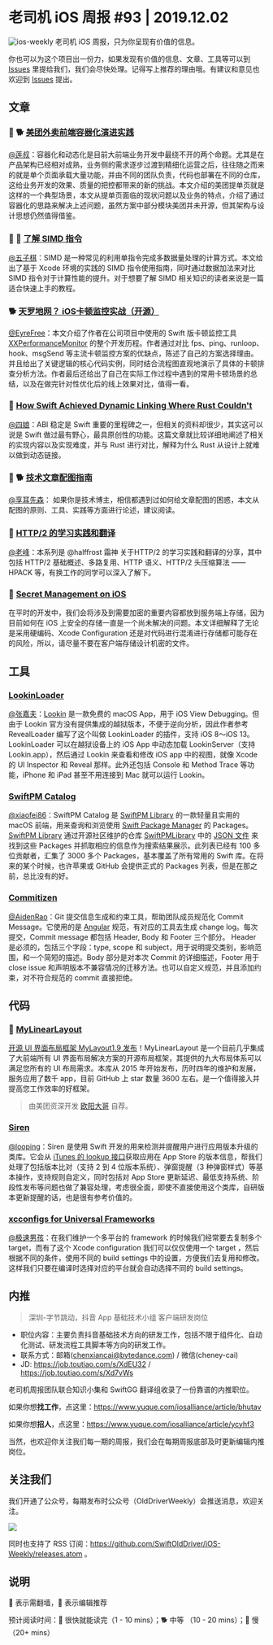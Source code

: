 # 老司机 iOS 周报 #93 | 2019.12.02

![ios-weekly](https://github.com/SwiftOldDriver/iOS-Weekly/blob/master/assets/ios-weekly.png?raw=true)
老司机 iOS 周报，只为你呈现有价值的信息。

你也可以为这个项目出一份力，如果发现有价值的信息、文章、工具等可以到 [Issues](https://github.com/SwiftOldDriver/iOS-Weekly/issues) 里提给我们，我们会尽快处理。记得写上推荐的理由哦。有建议和意见也欢迎到 [Issues](https://github.com/SwiftOldDriver/iOS-Weekly/issues) 提出。

## 文章

### 🌟 🐕 [美团外卖前端容器化演进实践](https://mp.weixin.qq.com/s/SAuKvlB0Bfj7dRIBzkhO8w)
[@莲叔](https://weibo.com/aaaron7)：容器化和动态化是目前大前端业务开发中最绕不开的两个命题。尤其是在产品架构已经相对成熟，业务侧的需求逐步过渡到精细化运营之后，往往随之而来的就是单个页面承载大量功能，并由不同的团队负责，代码也部署在不同的仓库，这给业务开发的效果、质量的把控都带来的新的挑战。本文介绍的美团提单页就是这样的一个典型场景，本文从提单页面临的现状问题以及业务的特点，介绍了通过容器化的思路来解决上述问题，虽然方案中部分模块美团并未开源，但其架构与设计思想仍然值得借鉴。

### 🌟 🐎 [了解 SIMD 指令](http://satanwoo.github.io/2019/12/01/SIMD-1/)
[@五子棋](https://github.com/SatanWoo)：SIMD 是一种常见的利用单指令完成多数据量处理的计算方式。本文给出了基于 Xcode 环境的实践的 SIMD 指令使用指南，同时通过数据加法来对比 SIMD 指令对于计算性能的提升。对于想要了解 SIMD 相关知识的读者来说是一篇适合快速上手的教程。

### 🐕 [天罗地网？ iOS卡顿监控实战（开源）](https://juejin.im/post/5db65fe0e51d452a1e58f37c)

[@EyreFree](https://github.com/EyreFree)：本文介绍了作者在公司项目中使用的 Swift 版卡顿监控工具 [XXPerformanceMonitor](https://github.com/HJTXX/XXPerformanceMonitor) 的整个开发历程。作者通过对比 fps、ping、runloop、hook、msgSend 等主流卡顿监控方案的优缺点，陈述了自己的方案选择理由。并且给出了关键逻辑的核心代码实例，同时结合流程图直观地演示了具体的卡顿排查分析方法。作者最后还给出了自己在实际工作过程中遇到的常用卡顿场景的总结，以及在做完针对性优化后的线上效果对比，值得一看。

### 🐢 [How Swift Achieved Dynamic Linking Where Rust Couldn't](https://gankra.github.io/blah/swift-abi/)

[@四娘](https://kemchenj.github.io)：ABI 稳定是 Swift 重要的里程碑之一，但相关的资料却很少，其实这可以说是 Swift 做过最有野心，最具原创性的功能。这篇文章就比较详细地阐述了相关的实现内容以及实现难度，并与 Rust 进行对比，解释为什么 Rust 从设计上就难以做到动态链接。

### 🌟 🐕 [技术文章配图指南](https://draveness.me/sketch-and-sketch)

[@享耳先森](https://github.com/iblacksun)： 如果你是技术博主，相信都遇到过如何给文章配图的困惑，本文从配图的原则、工具、实践等方面进行论述，建议阅读。

### 🐎 [HTTP/2 的学习实践和翻译](https://github.com/halfrost/Halfrost-Field)

[@老峰](https://GesanTung.github.io/)：本系列是 @halffrost 霜神 关于HTTP/2 的学习实践和翻译的分享，其中包括 HTTP/2 基础概述、多路复用、HTTP 语义、HTTP/2 头压缩算法 —— HPACK 等，有换工作的同学可以深入了解下。

### 🐢 [Secret Management on iOS](https://nshipster.com/secrets/)

在平时的开发中，我们会将涉及到需要加密的重要内容都放到服务端上存储，因为目前如何在 iOS 上安全的存储一直是一个尚未解决的问题。本文详细解释了无论是采用硬编码、Xcode Configuration 还是对代码进行混淆进行存储都可能存在的风险，所以，请尽量不要在客户端存储设计机密的文件。


## 工具

### [LookinLoader](https://github.com/creantan/LookinLoader)

[@张嘉夫](https://github.com/josephchang10)：[Lookin](https://lookin.work/) 是一款免费的 macOS App，用于 iOS View Debugging。但由于 Lookin 官方没有提供集成的越狱版本，不便于逆向分析，因此作者参考 RevealLoader 编写了这个叫做 LookinLoader 的插件，支持 iOS 8～iOS 13。LookinLoader 可以在越狱设备上的 iOS App 中动态加载 LookinServer（支持 Lookin.app），然后通过 Lookin 来查看和修改 iOS app 中的视图，就像 Xcode 的 UI Inspector 和 Reveal 那样。此外还包括 Console 和 Method Trace 等功能，iPhone 和 iPad 甚至不用连接到 Mac 就可以运行 Lookin。

### [SwiftPM Catalog](https://zeezide.com/en/products/swiftpmcatalog/)

[@xiaofei86](https://weibo.com/xuyafei86)：SwiftPM Catalog 是 [SwiftPM Library](https://swiftpm.co) 的一款轻量且实用的 macOS 前端，用来查询和浏览使用 [Swift Package Manager](https://swift.org/package-manager/)  的 Packages。[SwiftPM Library](https://swiftpm.co) 通过开源社区维护的仓库 [SwiftPMLibrary](https://github.com/daveverwer/SwiftPMLibrary) 中的 [JSON 文件](https://github.com/daveverwer/SwiftPMLibrary/blob/master/packages.json) 来找到这些 Packages 并抓取相应的信息作为搜索结果展示。此列表已经有 100 多位贡献者，汇集了 3000 多个 Packages，基本覆盖了所有常用的 Swift 库。在将来的某个时候，也许苹果或 GitHub 会提供正式的 Packages 列表，但是在那之前，总比没有的好。

### [Commitizen](https://github.com/commitizen/cz-cli)

[@AidenRao](https://weibo.com/AidenRao)：Git 提交信息生成和约束工具，帮助团队成员规范化 Commit Message。它使用的是 [Angular](https://docs.google.com/document/d/1QrDFcIiPjSLDn3EL15IJygNPiHORgU1_OOAqWjiDU5Y/edit#heading=h.greljkmo14y0) 规范，有对应的工具去生成 change log。每次提交，Commit message 都包括 Header, Body 和 Footer 三个部分。 Header 是必须的，包括三个字段：type, scope 和 subject，用于说明提交类别，影响范围，和一个简短的描述。Body 部分是对本次 Commit 的详细描述，Footer 用于 close issue 和声明版本不兼容情况的迁移方法。也可以自定义规范，并且添加约束，对不符合规范的 commit 直接拒绝。

## 代码

### 🌟 [MyLinearLayout](https://github.com/youngsoft/MyLinearLayout)

[开源 UI 界面布局框架 MyLayout1.9 发布](https://juejin.im/post/5de3ca906fb9a071975009a7)！MyLinearLayout 是一个目前几乎集成了大前端所有 UI 界面布局解决方案的开源布局框架，其提供的九大布局体系可以满足您所有的 UI 布局需求。本库从 2015 年开始发布，历时四年的维护和发展，服务应用了数千 app，目前 GitHub 上 star 数量 3600 左右。是一个值得接入并提高您工作效率的好框架。

> 由美团资深开发 [欧阳大哥](https://github.com/youngsoft) 自荐。

### [Siren](https://github.com/ArtSabintsev/Siren)

[@looping](https://github.com/looping)：Siren 是使用 Swift 开发的用来检测并提醒用户进行应用版本升级的类库。它会从 [iTunes 的 lookup 接口](https://developer.apple.com/library/archive/documentation/AudioVideo/Conceptual/iTuneSearchAPI/LookupExamples.html)获取应用在 App Store 的版本信息，帮我们处理了包括版本比对（支持 2 到 4 位版本系统）、弹窗提醒（3 种弹窗样式）等基本操作，支持规则自定义，同时包括对 App Store 更新延迟、最低支持系统、阶段性发布等问题也做了兼容处理，考虑很全面，即使不直接使用这个类库，自研版本更新提醒的话，也是很有参考价值的。

### [xcconfigs for Universal Frameworks](https://github.com/mrackwitz/xcconfigs)

[@极速男孩](https://github.com/ztlyyznf001)：在我们维护一个多平台的 framework 的时候我们经常要去复制多个 target，而有了这个 Xcode configuration 我们可以仅仅使用一个 target ，然后根据不同的条件，使用不同的 build settings 中的设置，方便我们去复用和修改。这样我们只要在编译时选择对应的平台就会自动选择不同的 build settings。

## 内推

> 深圳-字节跳动，抖音 App 基础技术小组 客户端研发岗位
- 职位内容：主要负责抖音基础技术方向的研发工作，包括不限于组件化、自动化测试、研发流程工具脚本等方向的研发工作。
- 联系方式：邮箱(chenxiancai@bytedance.com) / 微信(cheney-cai)
- JD: https://job.toutiao.com/s/XdEU32 / https://job.toutiao.com/s/Xd7vWs

老司机周报团队联合知识小集和 SwiftGG 翻译组收录了一份靠谱的内推职位。

如果你想**找工作**，点这里：https://www.yuque.com/iosalliance/article/bhutav

如果你想**招人**，点这里：https://www.yuque.com/iosalliance/article/ycyhf3

当然，也欢迎你关注我们每一期的周报，我们会在每期周报底部及时更新编辑内推岗位。

## 关注我们

我们开通了公众号，每期发布时公众号（OldDriverWeekly）会推送消息，欢迎关注。

![](https://github.com/SwiftOldDriver/iOS-Weekly/blob/master/assets/qrcode_for_wechat.jpg?raw=true)

同时也支持了 RSS 订阅：https://github.com/SwiftOldDriver/iOS-Weekly/releases.atom 。

## 说明

🚧 表示需翻墙，🌟 表示编辑推荐

预计阅读时间：🐎 很快就能读完（1 - 10 mins）；🐕 中等 （10 - 20 mins）；🐢 慢（20+ mins）
